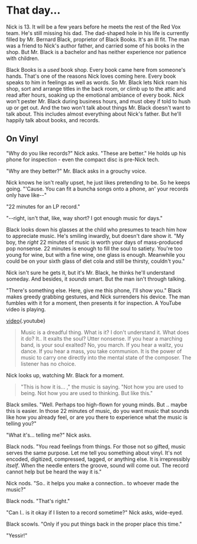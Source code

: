 <!-- TITLE: Mr. Black explains analog -->
<!-- SUBTITLE: Nick's mentor talks about books, music, and old things -->

# That day...
Nick is 13. It will be a few years before he meets the rest of the Red Vox team. He's still missing his dad. The dad-shaped hole in his life is currently filled by Mr. Bernard Black, proprietor of Black Books. It's an ill fit. The man was a friend to Nick's author father, and carried some of his books in the shop. But Mr. Black is a bachelor and has neither experience nor patience with children.

Black Books is a *used* book shop. Every book came here from someone's hands. That's one of the reasons Nick loves coming here. Every book speaks to him in feelings as well as words. So Mr. Black lets Nick roam his shop, sort and arrange titles in the back room, or climb up to the attic and read after hours, soaking up the emotional ambiance of every book. Nick won't pester Mr. Black during business hours, and must obey if told to hush up or get out. And the two won't talk about things Mr. Black doesn't want to talk about. This includes almost everything about Nick's father. But he'll happily talk about books, and records.

## On Vinyl
"Why do you like records?" Nick asks. "These are better." He holds up his phone for inspection - even the compact disc is pre-Nick tech.

"Why are they better?" Mr. Black asks in a grouchy voice.

Nick knows he isn't really upset, he just likes pretending to be. So he keeps going. "'Cause. You can fit a buncha songs onto a phone, an' your records only have like--"

"22 minutes for an LP record."

"--right, isn't that, like, way short? I got enough music for days."

Black looks down his glasses at the child who presumes to teach him how to appreciate music. He's smiling inwardly, but doesn't dare show it. "My boy, the _right_ 22 minutes of music is worth your days of mass-produced pop nonsense. 22 minutes is enough to fill the soul to satiety. You're too young for wine, but with a fine wine, one glass is enough. Meanwhile you could be on your sixth glass of diet cola and still be thirsty, couldn't you."

Nick isn't sure he gets it, but it's Mr. Black, he thinks he'll understand someday. And besides, it _sounds_ smart. But the man isn't through talking.

"There's something else. Here, give me this phone, I'll show you." Black makes greedy grabbing gestures, and Nick surrenders his device. The man fumbles with it for a moment, then presents it for inspection. A YouTube video is playing.

[video](https://www.youtube.com/watch?v=UQSEmnm9ez4){.youtube}

> Music is a dreadful thing. What is it? I don't understand it. What does it do?
> It.. It exalts the soul?
> Utter nonsense. If you hear a marching band, is your soul exalted? No, you march. If you hear a waltz, you dance. If you hear a mass, you take communion. It is the power of music to carry one directly into the mental state of the composer. The listener has no choice.

Nick looks up, watching Mr. Black for a moment.

> "This is how it is... ," the music is saying. "Not how you are used to being. Not how you are used to thinking. But like this."

Black smiles. "Well. Perhaps too high-flown for young minds. But .. maybe this is easier. In those 22 minutes of music, do you want music that sounds like how you already feel, or are you there to experience what the music is telling you?"

"What it's... telling me?" Nick asks.

Black nods. "You read feelings from things. For those not so gifted, music serves the same purpose. Let me tell you something about vinyl. It's not encoded, digitized, compressed, tagged, or anything else. It is irrepressibly *itself*. When the needle enters the groove, sound will come out. The record cannot help but be heard the way it is."

Nick nods. "So.. it helps you make a connection.. to whoever made the music?"

Black nods. "That's right."

"Can I.. is it okay if I listen to a record sometime?" Nick asks, wide-eyed.

Black scowls. "Only if you put things back in the proper place this time."

"Yessir!"